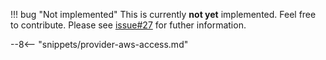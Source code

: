 
!!! bug "Not implemented"
    This is currently **not yet** implemented. Feel free to contribute. Please see
    [issue#27](https://github.com/external-secrets/external-secrets/issues/27)
    for futher information.

--8<-- "snippets/provider-aws-access.md"
